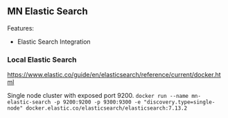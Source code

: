 ## MN Elastic Search

Features:
* Elastic Search Integration

### Local Elastic Search

https://www.elastic.co/guide/en/elasticsearch/reference/current/docker.html

Single node cluster with exposed port 9200.
`docker run --name mn-elastic-search -p 9200:9200 -p 9300:9300 -e "discovery.type=single-node" docker.elastic.co/elasticsearch/elasticsearch:7.13.2`